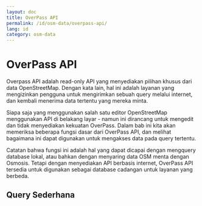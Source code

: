 ```yaml
---
layout: doc
title: OverPass API
permalink: /id/osm-data/overpass-api/
lang: id
category: osm-data
---
```


OverPass API
==============
Overpass API adalah read-only API yang menyediakan pilihan khusus dari data OpenStreetMap.
Dengan kata lain, hal ini adalah layanan yang mengizinkan pengguna untuk mengirimkan sebuah
query melalui internet, dan kembali menerima data tertentu yang mereka minta.

Siapa saja yang menggunakan salah satu editor OpenStreetMap menggunakan API di belakang layar -
namun ini dirancang untuk mengedit dan tidak menyediakan kekuatan OverPass. Dalam bab ini kita
akan memeriksa beberapa fungsi dasar dari OverPass API, dan melihat bagaimana ini dapat digunakan
untuk mengakses data pada query tertentu.

Catatan bahwa fungsi ini adalah hal yang dapat dicapai dengan mengquery database lokal,
atau bahkan dengan menyaring data OSM menta dengan Osmosis. Tetapi dengan menyediakan 
API berbasis internet, OverPass API tersedia untuk digunakan sebagai database cadangan untuk
layanan yang berbeda.

Query Sederhana
----------------

